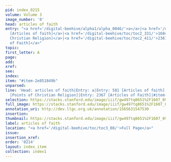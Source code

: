 ```yaml
---
pid: index_0215
volume: Volume 3
image_number: '8'
head: articles of faith
entry: "<a href='/digital-beehive/alpha1/alpha_0046/'>a</a>|<a href='/digital-beehive/num3/num_0745'>581
  [Articles of faith]</a>|<a href='/digital-beehive/toc/toc2_331/'>1684 [Points of
  Christian Religion]</a>|<a href='/digital-beehive/toc/toc2_411/'>2367 [Articles
  of Faith]</a>"
topic: 
first_letter: A
page: 
add: 
xref: 
see: 
index: 
item: "#item-2e851849b"
unparsed: 
line: 'Head: articles of faith|Entry: a|Entry: 581 [Articles of faith]|Entry: 1684
  [Points of Christian Religion]|Entry: 2367 [Articles of Faith]|#item-2e851849b'
selection: https://stacks.stanford.edu/image/iiif/gw497tq8651%2F1607_0951/1797,1608,712,178/full/0/default.jpg
full_image: https://stacks.stanford.edu/image/iiif/gw497tq8651%2F1607_0951/full/full/0/default.jpg
annotation_uri: http://dev.llgc.org.uk/annotation/1565631547530
insertion: 
thumbnail: https://stacks.stanford.edu/image/iiif/gw497tq8651%2F1607_0951/1797,1608,712,178/150,/0/default.jpg
label: articles of faith
location: "<a href='/digital-beehive/toc/toc3_08/'>Full Page</a>"
issue: 
insertion_xref: 
order: '0214'
layout: index_item
collection: index1
---
```

